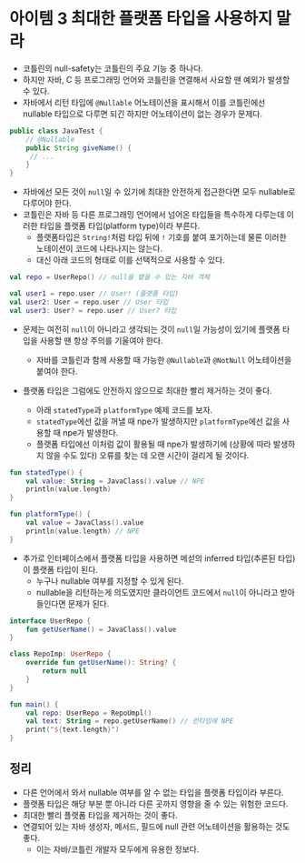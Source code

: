 # 아이템 3 최대한 플랫폼 타입을 사용하지 말라

- 코틀린의 null-safety는 코틀린의 주요 기능 중 하나다.
- 하지만 자바, C 등 프로그래밍 언어와 코틀린을 연결해서 사요할 땐 예외가 발생할 수 있다.
- 자바에서 리턴 타입에 `@Nullable` 어노테이션을 표시해서 이를 코틀린에선 nullable 타입으로 다루면 되긴 하지만 어노테이션이 없는 경우가 문제다.

```java
public class JavaTest {
	// @Nullable
	public String giveName() {
	 // ...
	}
}
```

- 자바에선 모든 것이 `null`일 수 있기에 최대한 안전하게 접근한다면 모두 nullable로 다루어야 한다.
- 코틀린은 자바 등 다른 프로그래밍 언어에서 넘어온 타입들을 특수하게 다루는데 이러한 타입을 플랫폼 타입(platform type)이라 부른다.
    - 플랫폼타입은 `String!`처럼 타입 뒤에 `!` 기호를 붙여 포기하는데 물론 이러한 노테이션이 코드에 나타나지는 않는다.
    - 대신 아래 코드의 형태로 이를 선택적으로 사용할 수 있다.

```kotlin
val repo = UserRepo() // null을 뱉을 수 있는 자바 객체

val user1 = repo.user // User! (플랫폼 타입)
val user2: User = repo.user // User 타입
val user3: User? = repo.user // User? 타입
```

- 문제는 여전히 `null`이 아니라고 생각되는 것이 `null`일 가능성이 있기에 플랫폼 타입을 사용할 땐 항상 주의를 기울여야 한다.
    - 자바를 코틀린과 함께 사용할 때 가능한 `@Nullable`과 `@NotNull` 어노테이션을 붙여야 한다.

- 플랫폼 타입은 그럼에도 안전하지 않으므로 최대한 빨리 제거하는 것이 좋다.
    - 아래 `statedType`과 `platformType` 예제 코드를 보자.
    - `statedType`에선 값을 꺼낼 때 npe가 발생하지만 `platformType`에선 값을 사용할 때 npe가 발생한다.
    - 플랫폼 타입에선 이처럼 값이 활용될 때 npe가 발생하기에 (상황에 따라 발생하지 않을 수도 있다) 오류를 찾는 데 오랜 시간이 걸리게 될 것이다.

```kotlin
fun statedType() {
	val value: String = JavaClass().value // NPE
	println(value.length)
}

fun platformType() {
	val value = JavaClass().value
	println(value.length) // NPE
}
```

- 추가로 인터페이스에서 플랫폼 타입을 사용하면 메섣의 inferred 타입(추론된 타입)이 플랫폼 타입이 된다.
    - 누구나 nullable 여부를 지정할 수 있게 된다.
    - nullable을 리턴하는게 의도였지만 클라이언트 코드에서 `null`이 아니라고 받아들인다면 문제가 된다.

```kotlin
interface UserRepo {
	fun getUserName() = JavaClass().value
}

class RepoImp: UserRepo {
	override fun getUserName(): String? {
		return null
	}
}

fun main() {
	val repo: UserRepo = RepoUmpl()
	val text: String = repo.getUserName() // 런타임에 NPE
	print("${text.length}")
}
```

## 정리

- 다른 언어에서 와서 nullable 여부를 알 수 없는 타입을 플랫폼 타입이라 부른다.
- 플랫폼 타입은 해당 부분 뿐 아니라 다른 곳까지 영향을 줄 수 있는 위험한 코드다.
- 최대한 빨리 플랫폼 타입을 제거하는 것이 좋다.
- 연결되어 있는 자바 생성자, 메서드, 필드에 null 관련 어노테이션을 활용하는 것도 좋다.
    - 이는 자바/코틀린 개발자 모두에게 유용한 정보다.


